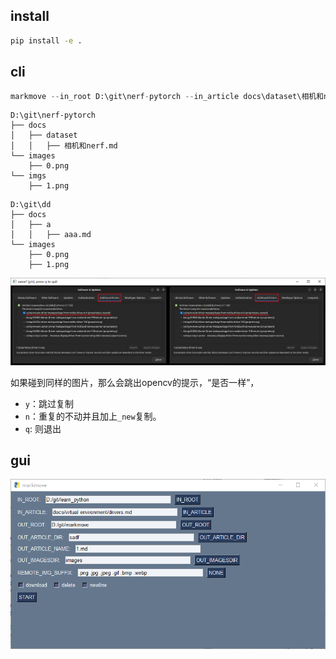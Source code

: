 
## install
```bash
pip install -e .
```

## cli
```python
markmove --in_root D:\git\nerf-pytorch --in_article docs\dataset\相机和nerf.md --out_root D:\git\dd --out_article docs/a/aaa.md 
```
```
D:\git\nerf-pytorch
├── docs
│   ├── dataset
│   │   ├── 相机和nerf.md
└── images
    ├── 0.png
└── imgs
    ├── 1.png
```
```
D:\git\dd
├── docs
│   ├── a
│   │   ├── aaa.md
└── images
    ├── 0.png
    ├── 1.png
```

![Alt text](images/image-2.png)

如果碰到同样的图片，那么会跳出opencv的提示，“是否一样”，
- `y`：跳过复制 
- `n`：重复的不动并且加上`_new`复制。
- `q`: 则退出

## gui
![Alt text](images/image-1.png)